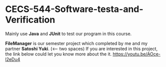 # CECS-544-Software-testa-and-Verification

Mainly use ****Java**** and ****JUnit**** to test our program in this course.



****FileManager**** is our semester project which completed by me and my partner ****Satoshi Yuki****. (<-- two spaces)
If you are interested in this project, the link below could let you know more about the it.
https://youtu.be/AOce-l2eDu4
